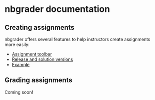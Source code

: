 # nbgrader documentation

## Creating assignments

nbgrader offers several features to help instructors create
assignments more easily:

* [Assignment toolbar](assignment-toolbar.md)
* [Release and solution versions](release-and-solution-versions.md)
* [Example](../examples/create_assignment/)

## Grading assignments

Coming soon!
